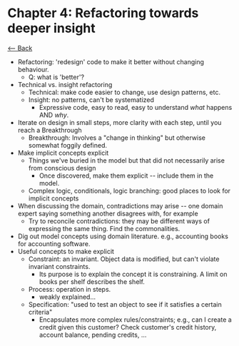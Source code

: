 # Chapter 4: Refactoring towards deeper insight

[<-- Back](README.md)

* Refactoring: 'redesign' code to make it better without changing behaviour.
  * Q: what is 'better'? 
* Technical vs. insight refactoring
  * Technical: make code easier to change, use design patterns, etc.
  * Insight: no patterns, can't be systematized
    * Expressive code, easy to read, easy to understand _what_ happens AND _why_. 
* Iterate on design in small steps, more clarity with each step, until you reach a Breakthrough
  * Breakthrough: Involves a "change in thinking" but otherwise somewhat foggily defined.
* Make implicit concepts explicit
  * Things we've buried in the model but that did not necessarily arise from conscious design
    * Once discovered, make them explicit -- include them in the model. 
  * Complex logic, conditionals, logic branching: good places to look for implicit concepts
* When discussing the domain, contradictions may arise -- one domain expert saying something another disagrees with, for example
  * Try to reconcile contradictions: they may be different ways of expressing the same thing. Find the commonalities.
* Dig out model concepts using domain literature. e.g., accounting books for accounting software.
* Useful concepts to make explicit
  * Constraint: an invariant. Object data is modified, but can't violate invariant constraints.
    * Its purpose is to explain the concept it is constraining. A limit on books per shelf describes the shelf.
  * Process: operation in steps. 
    * weakly explained...
  * Specification: "used to test an object to see if it satisfies a certain criteria"
    * Encapsulates more complex rules/constraints; e.g., can I create a credit given this customer? Check customer's credit history, account balance, pending credits, ...
 
